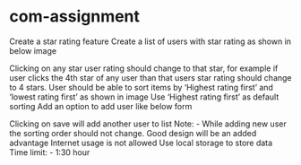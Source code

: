 # com-assignment
Create a star rating feature
Create a list of users with star rating as shown in below image
 
Clicking on any star user rating should change to that star, for example if user clicks the 4th star of any user than that users star rating should change to 4 stars.
User should be able to sort items by ‘Highest rating first’ and ‘lowest rating first’ as shown in image
Use ‘Highest rating first’ as default sorting
Add an option to add user like below form
 
Clicking on save will add another user to list
Note: - While adding new user the sorting order should not change.
Good design will be an added advantage
Internet usage is not allowed
Use local storage to store data
Time limit: - 1:30 hour

